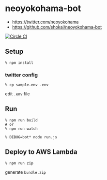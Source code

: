 # neoyokohama-bot

- https://twitter.com/neoyokohama
- https://github.com/shokai/neoyokohama-bot

[![Circle CI](https://circleci.com/gh/shokai/neoyokohama-bot.svg?style=svg)](https://circleci.com/gh/shokai/neoyokohama-bot)


## Setup

    % npm install

### twitter config

    % cp sample.env .env

edit `.env` file


## Run

    % npm run build
    # or
    % npm run watch

    % DEBUG=bot* node run.js


## Deploy to AWS Lambda

    % npm run zip

generate `bundle.zip`

